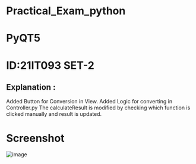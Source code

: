 # Practical_Exam_python
# PyQT5
# ID:21IT093 SET-2
## Explanation :
Added Button for Conversion in View.
Added Logic for converting in Controller.py
The calculateResult is modified by checking which function is clicked manually and result is updated.
# Screenshot
![image](https://github.com/Ayush-n25/Practical_Exam_python/assets/97076920/fc92ede8-d1ba-4d8b-b419-2e7461bd56a4)
